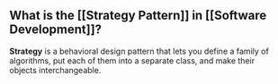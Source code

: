 ## What is the [[Strategy Pattern]] in [[Software Development]]?

**Strategy** is a behavioral design pattern that lets you define a family of algorithms, put each of them into a separate class, and make their objects interchangeable.
